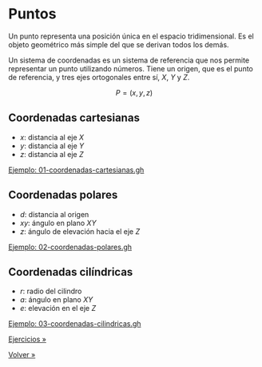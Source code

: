 # Puntos

Un punto representa una posición única en el espacio tridimensional.
Es el objeto geométrico más simple del que se derivan todos los demás.

Un sistema de coordenadas es un sistema de referencia que nos permite
representar un punto utilizando números. Tiene un origen, que es el punto
de referencia, y tres ejes ortogonales entre sí, $X$, $Y$ y $Z$.

$$P = (x, y, z)$$

## Coordenadas cartesianas

- $x$: distancia al eje $X$
- $y$: distancia al eje $Y$
- $z$: distancia al eje $Z$

[Ejemplo: 01-coordenadas-cartesianas.gh](./01-coordenadas-cartesianas.gh)

## Coordenadas polares

- $d$: distancia al origen
- $xy$: ángulo en plano $XY$
- $z$: ángulo de elevación hacia el eje $Z$

[Ejemplo: 02-coordenadas-polares.gh](./02-coordenadas-polares.gh)

## Coordenadas cilíndricas

- $r$: radio del cilindro
- $a$: ángulo en plano $XY$
- $e$: elevación en el eje $Z$

[Ejemplo: 03-coordenadas-cilindricas.gh](./03-coordenadas-cilindricas.gh)

[Ejercicios »](./ejercicios)

[Volver »](..)
